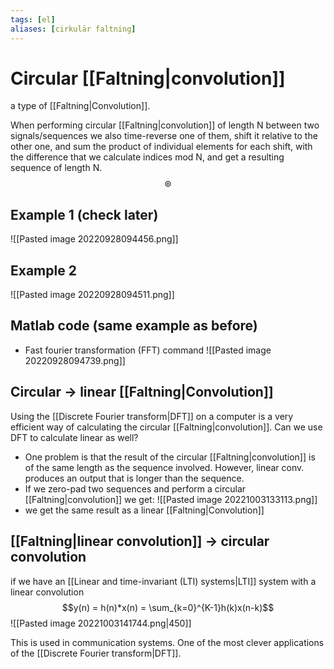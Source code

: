 ```yaml
---
tags: [el]
aliases: [cirkulär faltning]
---
```

# Circular [[Faltning|convolution]]
a type of [[Faltning|Convolution]].

When performing circular [[Faltning|convolution]] of length N between two signals/sequences we also time-reverse one of them, shift it relative to the other one, and sum the product of individual elements for each shift, with the difference that we calculate indices mod N, and get a resulting sequence of length N.
$$\circledast$$


## Example 1 (check later)
![[Pasted image 20220928094456.png]]

## Example 2
![[Pasted image 20220928094511.png]]

## Matlab code (same example as before)
- Fast fourier transformation (FFT) command
![[Pasted image 20220928094739.png]]

## Circular $\longrightarrow$ linear [[Faltning|Convolution]]
Using the [[Discrete Fourier transform|DFT]] on a computer is a very efficient way of calculating the circular [[Faltning|convolution]].
Can we use DFT to calculate linear as well?
- One problem is that the result of the circular [[Faltning|convolution]] is of the same length as the sequence involved. However, linear conv. produces an output that is longer than the sequence.
- If we zero-pad two sequences and perform a circular [[Faltning|convolution]] we get:
![[Pasted image 20221003133113.png]]
- we get the same result as a linear [[Faltning|Convolution]]

## [[Faltning|linear convolution]] $\longrightarrow$ circular convolution
if we have an [[Linear and time-invariant (LTI) systems|LTI]] system with a linear convolution $$y(n) = h(n)*x(n) = \sum_{k=0}^{K-1}h(k)x(n-k)$$
![[Pasted image 20221003141744.png|450]]

This is used in communication systems. One of the most clever applications of the [[Discrete Fourier transform|DFT]].